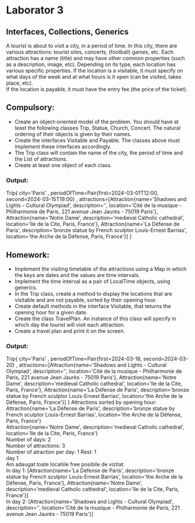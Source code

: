 # Laborator 3
## Interfaces, Collections, Generics
A tourist is about to visit a city, in a period of time. In this city, there are various attractions: tourist sites, concerts, (football) games, etc. Each attraction has a name (title) and may have other common properties (such as a description, image, etc). Depending on its type, each location has various specific properties. If the location is a visitable, it must specify on what days of the week and at what hours is it open (can be visited, takes place, etc).  
If the location is payable, it must have the entry fee (the price of the ticket).  

## Compulsory:
* Create an object-oriented model of the problem. You should have at least the following classes Trip, Statue, Church, Concert. The natural ordering of their objects is given by their names.
* Create the interfaces Visitable and Payable. The classes above must implement these interfaces accordingly.
* The Trip class will contain the name of the city, the period of time and the List of attractions.
* Create at least one object of each class.

### Output: 

Trip{
city='Paris'
, periodOfTime=Pair{first=2024-03-01T12:00, second=2024-03-15T19:00}
, attractions=[Attraction{name='Shadows and Lights - Cultural Olympiad', description='', location='Cité de la musique - Philharmonie de Paris, 221 avenue Jean Jaurès - 75019 Paris'}, Attraction{name='Notre Dame', description='medieval Catholic cathedral', location='Ile de la Cite, Paris, France'}, Attraction{name='La Défense de Paris', description='bronze statue by French sculptor Louis-Ernest Barrias', location='the Arche de la Défense, Paris, France'}]
}

## Homework: 
* Implement the visiting timetable of the attractions using a Map in which the keys are dates and the values are time intervals.
* Implement the time interval as a pair of LocalTime objects, using generics.
* In the Trip class, create a method to display the locations that are visitable and are not payable, sorted by their opening hour.
* Create default methods in the interface Visitable, that teturns the opening hour for a given date.
* Create the class TravelPlan. An instance of this class will specify in which day the tourist will visit each attraction.
* Create a travel plan and print it on the screen.

### Output: 
Trip{
city='Paris'
, periodOfTime=Pair{first=2024-03-18, second=2024-03-20}
, attractions=[Attraction{name='Shadows and Lights - Cultural Olympiad', description='', location='Cité de la musique - Philharmonie de Paris, 221 avenue Jean Jaurès - 75019 Paris'}, Attraction{name='Notre Dame', description='medieval Catholic cathedral', location='Ile de la Cite, Paris, France'}, Attraction{name='La Défense de Paris', description='bronze statue by French sculptor Louis-Ernest Barrias', location='the Arche de la Défense, Paris, France'}]
}
Attractions sorted by opening hour:   
Attraction{name='La Défense de Paris', description='bronze statue by French sculptor Louis-Ernest Barrias', location='the Arche de la Défense, Paris, France'}  
Attraction{name='Notre Dame', description='medieval Catholic cathedral', location='Ile de la Cite, Paris, France'}  
Number of days: 2  
Number of attractions: 3  
Number of atraction per day: 1  Rest: 1  
day 1  
Am adaugat toate locatiile free posibile de vizitat.  
In day 1: [Attraction{name='La Défense de Paris', description='bronze statue by French sculptor Louis-Ernest Barrias', location='the Arche de la Défense, Paris, France'}, Attraction{name='Notre Dame', description='medieval Catholic cathedral', location='Ile de la Cite, Paris, France'}]  
In day 2: [Attraction{name='Shadows and Lights - Cultural Olympiad', description='', location='Cité de la musique - Philharmonie de Paris, 221 avenue Jean Jaurès - 75019 Paris'}]  
